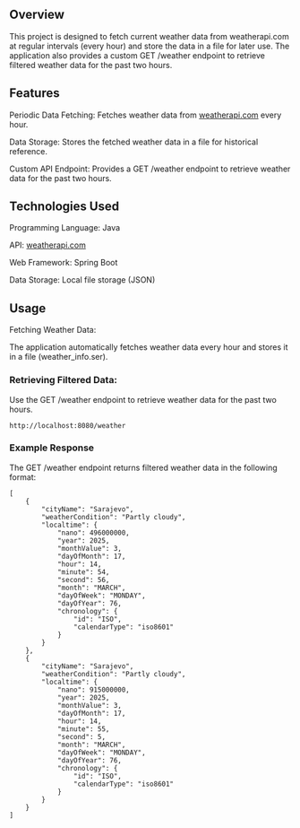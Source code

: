## Overview
This project is designed to fetch current weather data from weatherapi.com at regular intervals (every hour) and store the data in a file for later use. The application also provides a custom GET /weather endpoint to retrieve filtered weather data for the past two hours.

## Features
Periodic Data Fetching: Fetches weather data from [weatherapi.com](https://www.weatherapi.com/) every hour.

Data Storage: Stores the fetched weather data in a file for historical reference.

Custom API Endpoint: Provides a GET /weather endpoint to retrieve weather data for the past two hours.

## Technologies Used
Programming Language: Java

API: [weatherapi.com](https://www.weatherapi.com/)

Web Framework: Spring Boot

Data Storage: Local file storage (JSON)

## Usage
Fetching Weather Data:

The application automatically fetches weather data every hour and stores it in a file (weather_info.ser).

### Retrieving Filtered Data:

Use the GET /weather endpoint to retrieve weather data for the past two hours.

```
http://localhost:8080/weather
```

### Example Response
The GET /weather endpoint returns filtered weather data in the following format:

```
[
    {
        "cityName": "Sarajevo",
        "weatherCondition": "Partly cloudy",
        "localtime": {
            "nano": 496000000,
            "year": 2025,
            "monthValue": 3,
            "dayOfMonth": 17,
            "hour": 14,
            "minute": 54,
            "second": 56,
            "month": "MARCH",
            "dayOfWeek": "MONDAY",
            "dayOfYear": 76,
            "chronology": {
                "id": "ISO",
                "calendarType": "iso8601"
            }
        }
    },
    {
        "cityName": "Sarajevo",
        "weatherCondition": "Partly cloudy",
        "localtime": {
            "nano": 915000000,
            "year": 2025,
            "monthValue": 3,
            "dayOfMonth": 17,
            "hour": 14,
            "minute": 55,
            "second": 5,
            "month": "MARCH",
            "dayOfWeek": "MONDAY",
            "dayOfYear": 76,
            "chronology": {
                "id": "ISO",
                "calendarType": "iso8601"
            }
        }
    }
]
```
